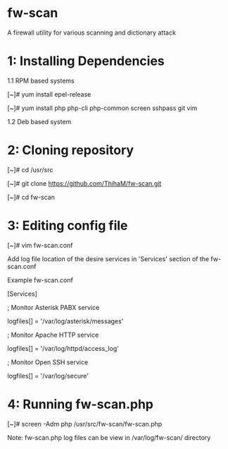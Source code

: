 # fw-scan
A firewall utility for various scanning and dictionary attack

# 1: Installing Dependencies

1.1 RPM based systems

[~]# yum install epel-release

[~]# yum install php php-cli php-common screen sshpass git vim

1.2 Deb based system

# 2: Cloning repository

[~]# cd /usr/src

[~]# git clone https://github.com/ThihaM/fw-scan.git

[~]# cd fw-scan

# 3: Editing config file

[~]# vim fw-scan.conf

Add log file location of the desire services in 'Services' section of the fw-scan.conf

Example fw-scan.conf

[Services]

; Monitor Asterisk PABX service

 logfiles[] = '/var/log/asterisk/messages'

; Monitor Apache HTTP service

 logfiles[] = '/var/log/httpd/access_log'

; Monitor Open SSH service

 logfiles[] = '/var/log/secure'

# 4: Running fw-scan.php

[~]# screen -Adm php /usr/src/fw-scan/fw-scan.php

Note: fw-scan.php log files can be view in /var/log/fw-scan/ directory
